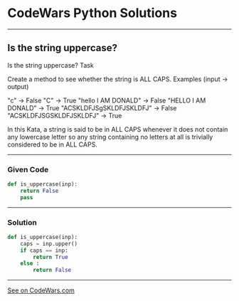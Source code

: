 # CodeWars Python Solutions

---

## Is the string uppercase?


Is the string uppercase?
Task

Create a method to see whether the string is ALL CAPS.
Examples (input -> output)

"c" -> False
"C" -> True
"hello I AM DONALD" -> False
"HELLO I AM DONALD" -> True
"ACSKLDFJSgSKLDFJSKLDFJ" -> False
"ACSKLDFJSGSKLDFJSKLDFJ" -> True

In this Kata, a string is said to be in ALL CAPS whenever it does not contain any lowercase letter so any string containing no letters at all is trivially considered to be in ALL CAPS.




---

### Given Code


```python
def is_uppercase(inp):
    return False
    pass
```

---

### Solution


```python
def is_uppercase(inp):
    caps = inp.upper()
    if caps == inp:
        return True
    else :
        return False
```

---


[See on CodeWars.com](https://www.codewars.com/kata/56cd44e1aa4ac7879200010b/train/python)
